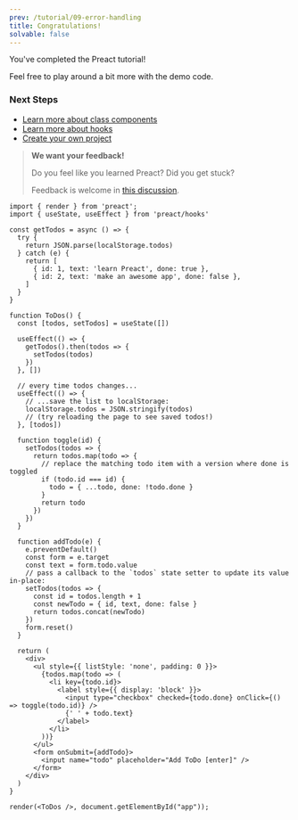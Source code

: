 ```yaml
---
prev: /tutorial/09-error-handling
title: Congratulations!
solvable: false
---
```


You've completed the Preact tutorial!

Feel free to play around a bit more with the demo code.

### Next Steps

- [Learn more about class components](/guide/v10/components)
- [Learn more about hooks](/guide/v10/hooks)
- [Create your own project](https://vite.new/preact)

> **We want your feedback!**
>
> Do you feel like you learned Preact? Did you get stuck?
>
> Feedback is welcome in [this discussion](https://github.com/preactjs/preact-www/discussions/815).



```jsx:repl-initial
import { render } from 'preact';
import { useState, useEffect } from 'preact/hooks'

const getTodos = async () => {
  try {
    return JSON.parse(localStorage.todos)
  } catch (e) {
    return [
      { id: 1, text: 'learn Preact', done: true },
      { id: 2, text: 'make an awesome app', done: false },
    ]
  }
}

function ToDos() {
  const [todos, setTodos] = useState([])

  useEffect(() => {
    getTodos().then(todos => {
      setTodos(todos)
    })
  }, [])

  // every time todos changes...
  useEffect(() => {
    // ...save the list to localStorage:
    localStorage.todos = JSON.stringify(todos)
    // (try reloading the page to see saved todos!)
  }, [todos])

  function toggle(id) {
    setTodos(todos => {
      return todos.map(todo => {
        // replace the matching todo item with a version where done is toggled
        if (todo.id === id) {
          todo = { ...todo, done: !todo.done }
        }
        return todo
      })
    })
  }

  function addTodo(e) {
    e.preventDefault()
    const form = e.target
    const text = form.todo.value
    // pass a callback to the `todos` state setter to update its value in-place:
    setTodos(todos => {
      const id = todos.length + 1
      const newTodo = { id, text, done: false }
      return todos.concat(newTodo)
    })
    form.reset()
  }

  return (
    <div>
      <ul style={{ listStyle: 'none', padding: 0 }}>
        {todos.map(todo => (
          <li key={todo.id}>
            <label style={{ display: 'block' }}>
              <input type="checkbox" checked={todo.done} onClick={() => toggle(todo.id)} />
              {' ' + todo.text}
            </label>
          </li>
        ))}
      </ul>
      <form onSubmit={addTodo}>
        <input name="todo" placeholder="Add ToDo [enter]" />
      </form>
    </div>
  )
}

render(<ToDos />, document.getElementById("app"));
```
